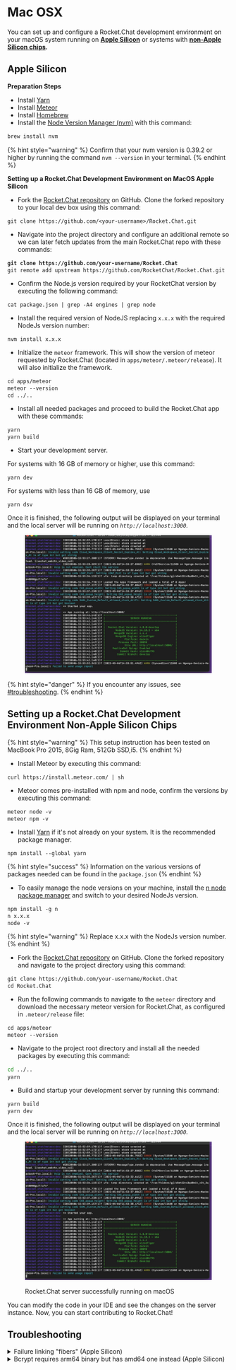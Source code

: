 # Mac OSX

You can set up and configure a  Rocket.Chat development environment on your macOS system running on [**Apple Silicon**](mac-osx.md#apple-silicon) or systems with [**non-Apple Silicon chips**](mac-osx.md#setting-up-a-rocket.chat-development-environment-non-apple-silicon-chips)**.**

## Apple Silicon

**Preparation Steps**

* Install [Yarn](https://classic.yarnpkg.com/lang/en/docs/install/#mac-stable)
* Install [Meteor](https://docs.meteor.com/install.html)
* Install [Homebrew](https://brew.sh/)
* Install the [Node Version Manager (nvm)](https://github.com/nvm-sh/nvm) with this command:

```bash
brew install nvm
```

{% hint style="warning" %}
Confirm that your nvm version is 0.39.2 or higher by running the command `nvm --version` in your terminal.
{% endhint %}

**Setting up a Rocket.Chat Development Environment on MacOS Apple Silicon**

* Fork the [Rocket.Chat repository](https://github.com/RocketChat) on GitHub. Clone the forked repository to your local dev box using this command:

```
git clone https://github.com/<your-username>/Rocket.Chat.git
```

* Navigate into the project directory and configure an additional remote so we can later fetch updates from the main Rocket.Chat repo with these commands:

<pre class="language-shell"><code class="lang-shell"><strong>git clone https://github.com/your-username/Rocket.Chat
</strong>git remote add upstream https://github.com/RocketChat/Rocket.Chat.git
</code></pre>

* Confirm the Node.js version required by your RocketChat version by executing the following command:

```
cat package.json | grep -A4 engines | grep node
```

* Install the required version of NodeJS replacing `x.x.x` with the required NodeJs version number:

```
nvm install x.x.x
```

* Initialize the `meteor` framework. This will show the version of meteor requested by Rocket.Chat (located in `apps/meteor/.meteor/release`). It will also initialize the framework.

```shell
cd apps/meteor
meteor --version
cd ../..
```

* Install all needed packages and proceed to build the Rocket.Chat app with these commands:

```shell
yarn
yarn build
```

* Start your development server.&#x20;

For systems with 16 GB of memory or higher, use this command:

```shell
yarn dev
```

For systems with less than 16 GB of memory, use

```shell
yarn dsv
```

Once it is finished, the following output will be displayed on your terminal and the local server will be running on _`http://localhost:3000`._

<figure><img src="../../../.gitbook/assets/Rocket.Chat server running on macOS.png" alt=""><figcaption></figcaption></figure>

{% hint style="danger" %}
If you encounter any issues, see [#troubleshooting](mac-osx.md#troubleshooting "mention").
{% endhint %}

## Setting up a Rocket.Chat Development Environment Non-Apple Silicon Chips

{% hint style="warning" %}
This setup instruction has been tested on MacBook Pro 2015, 8Gig Ram, 512Gb SSD,i5.
{% endhint %}

* Install Meteor by executing this command:

```
curl https://install.meteor.com/ | sh
```

* Meteor comes pre-installed with npm and node, confirm the versions by executing this command:

```
meteor node -v
meteor npm -v
```

* Install [Yarn](https://classic.yarnpkg.com/lang/en/docs/install/#mac-stable) if it's not already on your system. It is the recommended package manager.

```
npm install --global yarn
```

{% hint style="success" %}
Information on the various versions of packages needed can be found in the `package.json`
{% endhint %}

* To easily manage the node versions on your machine, install the [n node package manager](https://www.npmjs.com/package/n) and switch to your desired NodeJs version.

```
npm install -g n
n x.x.x
node -v
```

{% hint style="warning" %}
Replace x.x.x with the NodeJs version number.&#x20;
{% endhint %}

* Fork the [Rocket.Chat repository](https://github.com/RocketChat) on GitHub. Clone the forked repository and navigate to the project directory using this command:

```
git clone https://github.com/your-username/Rocket.Chat
cd Rocket.Chat
```

* Run the following commands to navigate to the `meteor` directory and download the necessary meteor version for Rocket.Chat, as configured in `.meteor/release` file:

```
cd apps/meteor
meteor --version
```

* Navigate to the project root directory and  install all the needed packages by executing this command:

```bash
cd ../..
yarn
```

* Build and startup your development server by running this command:

```
yarn build
yarn dev
```

Once it is finished, the following output will be displayed on your terminal and the local server will be running on _`http://localhost:3000`._

<figure><img src="../../../.gitbook/assets/Rocket.Chat server running on macOS.png" alt=""><figcaption><p>Rocket.Chat server successfully running on macOS</p></figcaption></figure>

You can modify the code in your IDE and see the changes on the server instance. Now, you can start contributing to Rocket.Chat!

## Troubleshooting

<details>

<summary>Failure linking "fibers" (Apple Silicon)</summary>

If `yarn` is failing on the link step for fibers with a log similar to:

```
➤ YN0007: │ fibers@npm:5.0.3 must be built because it never has been before or the last one failed
➤ YN0009: │ fibers@npm:5.0.3 couldn't be built successfully (exit code 1, logs can be found here: /private/var/folders/…/build.log)
➤ YN0009: │ fibers@npm:5.0.3 couldn't be built successfully (exit code 1, logs can be found here: /private/var/folders/…/build.log)
➤ YN0009: │ fibers@npm:5.0.3 couldn't be built successfully (exit code 1, logs can be found here: /private/var/folders/…/build.log)
```

*   Install `node-gyp` globally

    ```shell
    npm install node-gyp --global
    ```
*   Rebuild fibers for the system architecture manually

    ```shell
    cd node_modules/fibers
    node-gyp rebuild --arch=arm64
    ```
*   Copy binary to the correct location

    ```shell
    mkdir bin/darwin-arm64-83
    cp build/Release/fibers.node bin/darwin-arm64-83/fibers.node
    ```
*   Copy the rebuilt module into meteor

    ```shell
    cd ../..
    rm -rf apps/meteor/node_modules/fibers/
    cp -r node_modules/fibers apps/meteor/node_modules/
    ```
* Follow the instructions below for fixing a Bcrypt problem, even though its error message has not yet appeared.

</details>

<details>

<summary>Bcrypt requires arm64 binary but has amd64 one instead (Apple Silicon)</summary>



The error specifically looks like the following:

```
(mach-o file, but is an incompatible architecture (have 'x86_64', need 'arm64e')), '/usr/local/lib/bcrypt_lib.node' (no such file), '/usr/lib/bcrypt_lib.node' (no such file)
```

*   Move to the bcrypt directory and rebuild everything

    ```shell
    cd node_modules/bcrypt
    make
    ```
*   Copy the rebuilt module into meteor

    ```shell
    cd ../..
    rm -rf apps/meteor/node_modules/bcrypt
    cp -r node_modules/bcrypt apps/meteor/node_modules/
    ```

</details>
